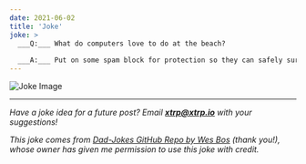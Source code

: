 ```yaml
---
date: 2021-06-02
title: 'Joke'
joke: >
  ___Q:___ What do computers love to do at the beach?
  
  ___A:___ Put on some spam block for protection so they can safely surf the net while catching some .WAVs!
---
```


![Joke Image](https://private.xtrp.io/projects/DailyDeveloperJokes/public_image_server/images/5e12590d3e5c1.png)

---
*Have a joke idea for a future post? Email **[xtrp@xtrp.io](mailto:xtrp@xtrp.io)** with your suggestions!*

*This joke comes from [Dad-Jokes GitHub Repo by Wes Bos](https://github.com/wesbos/dad-jokes) (thank you!), whose owner has given me permission to use this joke with credit.*

<!-- 
Joke text:
**Q:** What do computers love to do at the beach?

**A:** Put on some spam block for protection so they can safely surf the net while catching some .WAVs!
 -->

